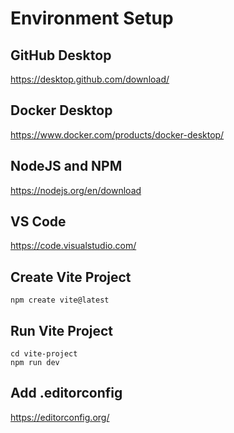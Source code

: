 # Environment Setup

## GitHub Desktop
https://desktop.github.com/download/

## Docker Desktop
https://www.docker.com/products/docker-desktop/

## NodeJS and NPM
https://nodejs.org/en/download

## VS Code
https://code.visualstudio.com/

## Create Vite Project
```
npm create vite@latest
```

## Run Vite Project
```
cd vite-project
npm run dev
```

## Add .editorconfig
https://editorconfig.org/
